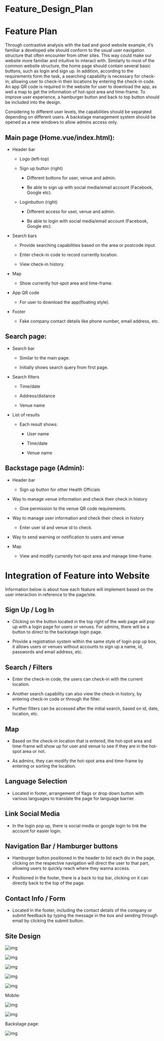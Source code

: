 # Feature_Design_Plan



# **Feature Plan**

Through contrastive analysis with the bad and good website example, it’s familiar a developed site should conform to the usual user navigation structure that often encounter from other sites. This way could make our website more familiar and intuitive to interact with. Similarly to most of the common website structure, the home page should contain several basic buttons, such as login and sign up. In addition, according to the requirements form the task, a searching capability is necessary for check-in; allowing user to check-in their locations by entering the check-in code. An app QR code is required in the website for user to download the app, as well a map to get the information of hot-spot area and time-frame. To improve user experience, a hamburger button and back to top button should be included into the design.

Considering to different user levels, the capabilities should be separated depending on different users. A backstage management system should be opened as a new windows to allow admins access only.

## **Main page (Home.vue/index.html):**

- Header bar

  - Logo (left-top)

  - Sign up button (right)

    - Different buttons for user, venue and admin.

    - Be able to sign up with social media/email account (Facebook, Google etc).

  - Loginbutton (right)

    - Different access for user, venue and admin.

    - Be able to login with social media/email account (Facebook, Google etc).

- Search bars

  - Provide searching capabilities based on the area or postcode input.

  - Enter check-in code to record currently location.

  - View check-in history.

- Map
  - Show currently hot-spot area and time-frame.

- App QR code
  - For user to download the app(floating style).

- Footer
  - Fake company contact details like phone number, email address, etc.

## **Search page:**

- Search bar

  - Similar to the main page.

  - Initially shows search query from first page.

- Search filters

  - Time/date

  - Address/distance

  - Venue name

- List of results

  - Each result shows:

    - User name

    - Time/date

    - Venue name

## **Backstage page (Admin):**

- Header bar
  - Sign up button for other Health Officials

- Way to manage venue information and check their check in history
  - Give permission to the venue QR code requirements.

- Way to manage user information and check their check in history
  - Enter user id and venue id to check.

- Way to send warning or notification to users and venue

- Map
  - View and modify currently hot-spot area and manage time-frame.

# **Integration of Feature into Website**

Information below is about how each feature will implement based on the user interaction in reference to the page/site.

## **Sign Up / Log In**

- Clicking on the button located in the top right of the web page will pop up with a login page for users or venues. For admins, there will be a button to direct to the backstage login page.

- Provide a registration system within the same style of login pop up box, it allows users or venues without accounts to sign up a name, id, passwords and email address, etc.

## **Search / Filters**

- Enter the check-in code, the users can check-in with the current location.

- Another search capability can also view the check-in history, by entering check-in code or through the filter.

- Further filters can be accessed after the initial search, based on id, date, location, etc.

## **Map**

- Based on the check-in location that is entered, the hot-spot area and time-frame will show up for user and venue to see if they are in the hot-spot area or not.

- As admins, they can modify the hot-spot area and time-frame by entering or sorting the location.

## **Language Selection**

- Located in footer, arrangement of flags or drop down button with various languages to translate the page for language barrier.

## **Link Social Media**

- In the login pop up, there is social media or google login to link the account for easier login.

## **Navigation Bar / Hamburger buttons**

- Hamburger button positioned in the header to list each div in the page, clicking on the respective navigation will direct the user to that part, allowing users to quickly reach where they wanna access.

- Positioned in the footer, there is a back to top bar, clicking on it can directly back to the top of the page.

## **Contact Info / Form**

- Located in the footer, including the contact details of the company or submit feedback by typing the message in the box and sending through email by clicking the submit button.







## **Site Design**

![img](https://minio.llycloud.com/image/uPic/image-20210428kloEc2.jpg)

![img](https://minio.llycloud.com/image/uPic/image-20210428fI7CSL.jpg)

![img](https://minio.llycloud.com/image/uPic/image-20210428YABZFI.png)

![img](https://minio.llycloud.com/image/uPic/image-20210428eAlLJC.jpg)

![img](https://minio.llycloud.com/image/uPic/image-20210428AvmkCV.jpg)

Mobile:

![img](https://minio.llycloud.com/image/uPic/image-20210428lQF1XR.png)

![img](https://minio.llycloud.com/image/uPic/image-20210428VtQyd6.png)

Backstage page:

![img](https://minio.llycloud.com/image/uPic/image-202104286FEsJn.png)